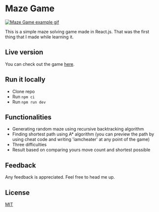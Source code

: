 # Maze Game

[![Maze Game example gif](https://i.imgur.com/sEicZGK.gif)](https://maze-game.pawelblaszczyk.ct8.pl)

This is a simple maze solving game made in React.js. That was the first thing that I made while learning it.

## Live version

You can check out the game [here](https://maze-game.pawelblaszczyk.ct8.pl/).

## Run it locally

- Clone repo
- Run `npm ci`
- Run `npm run dev`

## Functionalities

- Generating random maze using recursive backtracking algorithm
- Finding shortest path using A* algorithm (you can preview the path by using cheat code and writing 'iamcheater' at any
  point of the game)
- Three difficulties
- Result based on comparing yours move count and shortest possible

## Feedback

Any feedback is appreciated. Feel free to head me up.

## License

[MIT](https://choosealicense.com/licenses/mit/)
